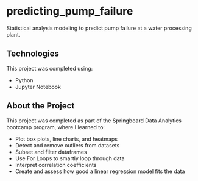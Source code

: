 # predicting_pump_failure
Statistical analysis modeling to predict pump failure at a water processing plant.

## Technologies
This project was completed using:
* Python
* Jupyter Notebook

## About the Project
This project was completed as part of the Springboard Data Analytics bootcamp program, where I learned to:
* Plot box plots, line charts, and heatmaps
* Detect and remove outliers from datasets
* Subset and filter dataframes
* Use For Loops to smartly loop through data
* Interpret correlation coefficients
* Create and assess how good a linear regression model fits the data
